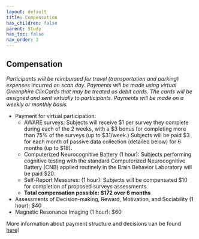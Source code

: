 ```yaml
---
layout: default
title: Compensation
has_children: false
parent: Study
has_toc: false
nav_order: 3
---
```

## Compensation 
_Participants will be reimbursed for travel (transportation and parking) expenses incurred on scan day._
_Payments will be made using virtual Greenphire ClinCards that may be treated as debit cards. The cards will be assigned and sent virtually to participants. Payments will be made on a weekly or monthly basis._
-  Payment for virtual participation: 
    - AWARE surveys: Subjects will receive $1 per survey they complete during each of the 2 weeks, with a $3 bonus for completing more than 75% of the surveys (up to $31/week.) Subjects will be paid $3 for each month of passive data collection (detailed below) for 6 months (up to $18).
    - Computerized Neurocognitive Battery (1 hour): Subjects performing cognitive testing with the standard Computerized Neurocognitive Battery (CNB) applied routinely in the Brain Behavior Laboratory will be paid $20.
    - Self-Report Measures: (1 hour): Subjects will be compensated $10 for completion of proposed surveys assessments. 
    - **Total compensation possible: $172 over 6 months**
- Assessments of Decision-making, Reward, Motivation, and Sociability  (1 hour): $40
- Magnetic Resonance Imaging (1 hour): $60
    
More information about payment structure and decisions can be found [here](/mobilephenomics/assets/documents/payment_structure.pdf)!
